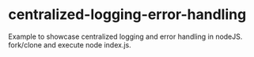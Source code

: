 # centralized-logging-error-handling
Example to showcase centralized logging and error handling in nodeJS. 
fork/clone and execute node index.js.
